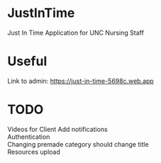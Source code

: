 # JustInTime
Just In Time Application for UNC Nursing Staff

# Useful
Link to admin: https://just-in-time-5698c.web.app

# TODO
Videos for Client
Add notifications <br>
Authentication <br>
Changing premade category should change title <br>
Resources upload <br>
